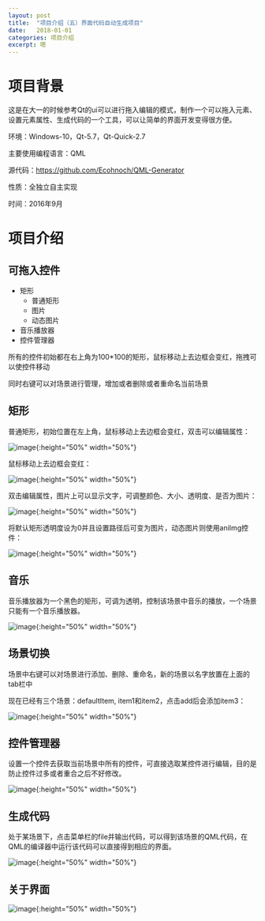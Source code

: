 ```yaml
---
layout: post
title:  "项目介绍（五）界面代码自动生成项目"
date:   2018-01-01
categories: 项目介绍
excerpt: 嗯
---
```

<script type="text/javascript" src="http://cdn.mathjax.org/mathjax/latest/MathJax.js?config=TeX-AMS-MML_HTMLorMML"></script>

<script type="text/x-mathjax-config">
    MathJax.Hub.Config({
        tex2jax: {inlineMath: [['$', '$']]},
        messageStyle: "none"
    });
</script>

# 项目背景

这是在大一的时候参考Qt的ui可以进行拖入编辑的模式，制作一个可以拖入元素、设置元素属性、生成代码的一个工具，可以让简单的界面开发变得很方便。

环境：Windows-10，Qt-5.7，Qt-Quick-2.7

主要使用编程语言：QML

源代码：https://github.com/Ecohnoch/QML-Generator

性质：全独立自主实现

时间：2016年9月

# 项目介绍

## 可拖入控件

* 矩形
	* 普通矩形
	* 图片
	* 动态图片
* 音乐播放器
* 控件管理器

所有的控件初始都在右上角为100*100的矩形，鼠标移动上去边框会变红，拖拽可以使控件移动

同时右键可以对场景进行管理，增加或者删除或者重命名当前场景

## 矩形

普通矩形，初始位置在左上角，鼠标移动上去边框会变红，双击可以编辑属性：

![image](/img/we2.png){:height="50%" width="50%"}

鼠标移动上去边框会变红：

![image](/img/we1.png){:height="50%" width="50%"}

双击编辑属性，图片上可以显示文字，可调整颜色、大小、透明度、是否为图片：

![image](/img/we3.png){:height="50%" width="50%"}

将默认矩形透明度设为0并且设置路径后可变为图片，动态图片则使用aniImg控件：

![image](/img/we4.png){:height="50%" width="50%"}

## 音乐

音乐播放器为一个黑色的矩形，可调为透明，控制该场景中音乐的播放，一个场景只能有一个音乐播放器。

![image](/img/we8.png){:height="50%" width="50%"}

## 场景切换

场景中右键可以对场景进行添加、删除、重命名，新的场景以名字放置在上面的tab栏中

现在已经有三个场景：defaultItem, item1和item2，点击add后会添加item3：

![image](/img/we9.png){:height="50%" width="50%"}

## 控件管理器

设置一个控件去获取当前场景中所有的控件，可直接选取某控件进行编辑，目的是防止控件过多或者重合之后不好修改。

![image](/img/we5.png){:height="50%" width="50%"}

## 生成代码

处于某场景下，点击菜单栏的file并输出代码，可以得到该场景的QML代码，在QML的编译器中运行该代码可以直接得到相应的界面。

![image](/img/we6.png){:height="50%" width="50%"}

## 关于界面

![image](/img/we7.png){:height="50%" width="50%"}


